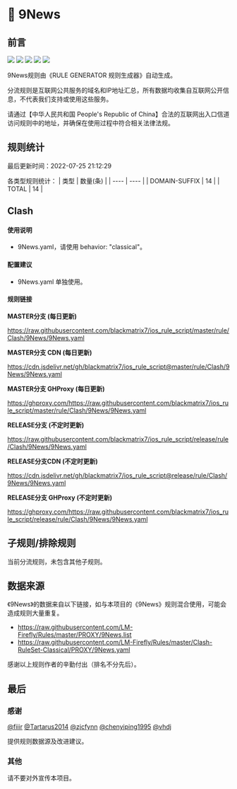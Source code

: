 # 🧸 9News

## 前言

![](https://shields.io/badge/-移除重复规则-ff69b4) ![](https://shields.io/badge/-DOMAIN与DOMAIN--SUFFIX合并-green) ![](https://shields.io/badge/-DOMAIN--SUFFIX间合并-critical) ![](https://shields.io/badge/-DOMAIN--SUFFIX与DOMAIN--KEYWORD合并-blue) ![](https://shields.io/badge/-IP--CIDR(6)合并-blueviolet) 

9News规则由《RULE GENERATOR 规则生成器》自动生成。

分流规则是互联网公共服务的域名和IP地址汇总，所有数据均收集自互联网公开信息，不代表我们支持或使用这些服务。

请通过【中华人民共和国 People's Republic of China】合法的互联网出入口信道访问规则中的地址，并确保在使用过程中符合相关法律法规。

## 规则统计

最后更新时间：2022-07-25 21:12:29

各类型规则统计：
| 类型 | 数量(条)  | 
| ---- | ----  |
| DOMAIN-SUFFIX | 14  | 
| TOTAL | 14  | 


## Clash 

#### 使用说明
- 9News.yaml，请使用 behavior: "classical"。

#### 配置建议
- 9News.yaml 单独使用。

#### 规则链接
**MASTER分支 (每日更新)**

https://raw.githubusercontent.com/blackmatrix7/ios_rule_script/master/rule/Clash/9News/9News.yaml

**MASTER分支 CDN (每日更新)**

https://cdn.jsdelivr.net/gh/blackmatrix7/ios_rule_script@master/rule/Clash/9News/9News.yaml

**MASTER分支 GHProxy (每日更新)**

https://ghproxy.com/https://raw.githubusercontent.com/blackmatrix7/ios_rule_script/master/rule/Clash/9News/9News.yaml

**RELEASE分支 (不定时更新)**

https://raw.githubusercontent.com/blackmatrix7/ios_rule_script/release/rule/Clash/9News/9News.yaml

**RELEASE分支CDN (不定时更新)**

https://cdn.jsdelivr.net/gh/blackmatrix7/ios_rule_script@release/rule/Clash/9News/9News.yaml

**RELEASE分支 GHProxy (不定时更新)**

https://ghproxy.com/https://raw.githubusercontent.com/blackmatrix7/ios_rule_script/release/rule/Clash/9News/9News.yaml

## 子规则/排除规则


当前分流规则，未包含其他子规则。

## 数据来源

《9News》的数据来自以下链接，如与本项目的《9News》规则混合使用，可能会造成规则大量重复。

- https://raw.githubusercontent.com/LM-Firefly/Rules/master/PROXY/9News.list
- https://raw.githubusercontent.com/LM-Firefly/Rules/master/Clash-RuleSet-Classical/PROXY/9News.yaml


感谢以上规则作者的辛勤付出（排名不分先后）。

## 最后

### 感谢

[@fiiir](https://github.com/fiiir) [@Tartarus2014](https://github.com/Tartarus2014) [@zjcfynn](https://github.com/zjcfynn) [@chenyiping1995](https://github.com/chenyiping1995) [@vhdj](https://github.com/vhdj)

提供规则数据源及改进建议。

### 其他

请不要对外宣传本项目。